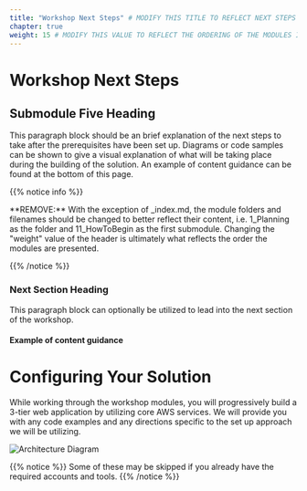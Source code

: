 ```yaml
---
title: "Workshop Next Steps" # MODIFY THIS TITLE TO REFLECT NEXT STEPS IF APPLICABLE
chapter: true
weight: 15 # MODIFY THIS VALUE TO REFLECT THE ORDERING OF THE MODULES IF APPLICABLE
---
```


# Workshop Next Steps <!-- MODIFY THIS HEADING IF APPLICABLE -->

## Submodule Five Heading <!-- MODIFY THIS SUBHEADING -->

This paragraph block should be an brief explanation of the next steps to take after the prerequisites have been set up. Diagrams or code samples can be shown to give a visual explanation of what will be taking place during the building of the solution. An example of content guidance can be found at the bottom of this page.

{{% notice info %}}
<p style='text-align: left;'>
**REMOVE:** With the exception of _index.md, the module folders and filenames should be changed to better reflect their content, i.e. 1_Planning as the folder and 11_HowToBegin as the first submodule. Changing the "weight" value of the header is ultimately what reflects the order the modules are presented.
</p>
{{% /notice %}}

### Next Section Heading <!-- MODIFY THIS HEADING -->
This paragraph block can optionally be utilized to lead into the next section of the workshop.

#### Example of content guidance

# Configuring Your Solution

While working through the workshop modules, you will progressively build a 3-tier web application by utilizing core AWS services. We will provide you with any code examples and any directions specific to the set up approach we will be utilizing. <br>

![Architecture Diagram](/images/3-tier-web-app.png)

{{% notice %}}
Some of these may be skipped if you already have the required accounts and tools.
{{% /notice %}}